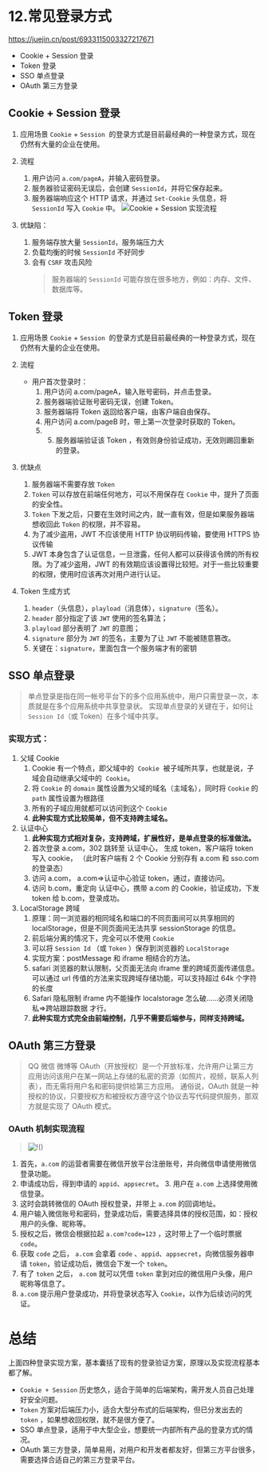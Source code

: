# 12.常见登录方式
https://juejin.cn/post/6933115003327217671

- Cookie + Session 登录
- Token 登录
- SSO 单点登录
- OAuth 第三方登录

## Cookie + Session 登录

1. 应用场景
   `Cookie` + `Session`  的登录方式是目前最经典的一种登录方式，现在仍然有大量的企业在使用。
2. 流程

   1. 用户访问 `a.com/pageA`，并输入密码登录。
   2. 服务器验证密码无误后，会创建 `SessionId`，并将它保存起来。
   3. 服务器端响应这个 HTTP 请求，并通过 `Set-Cookie` 头信息，将 `SessionId` 写入 `Cookie` 中。
      ![Cookie + Session 实现流程](https://p3-juejin.byteimg.com/tos-cn-i-k3u1fbpfcp/fcd605e0ebaa4731b5a4e976c83d1067~tplv-k3u1fbpfcp-zoom-in-crop-mark:3024:0:0:0.awebp)

3. 优缺陷：
   1. 服务端存放大量 `SessionId`，服务端压力大
   2. 负载均衡的时候 `SessionId` 不好同步
   3. 会有 `CSRF` 攻击风险
      > 服务器端的 `SessionId` 可能存放在很多地方，例如：内存、文件、数据库等。

## Token 登录

1. 应用场景
   `Cookie` + `Session`  的登录方式是目前最经典的一种登录方式，现在仍然有大量的企业在使用。
2. 流程
   - 用户首次登录时：
     1. 用户访问 a.com/pageA，输入账号密码，并点击登录。
     2. 服务器端验证账号密码无误，创建 Token。
     3. 服务器端将 Token 返回给客户端，由客户端自由保存。
     4. 用户访问 a.com/pageB 时，带上第一次登录时获取的 Token。
     5. 5. 服务器端验证该 Token ，有效则身份验证成功，无效则踢回重新的登录。
3. 优缺点

   1. 服务器端不需要存放 `Token`
   2. `Token` 可以存放在前端任何地方，可以不用保存在 `Cookie` 中，提升了页面的安全性。
   3. `Token` 下发之后，只要在生效时间之内，就一直有效，但是如果服务器端想收回此 `Token` 的权限，并不容易。
   4. 为了减少盗用，JWT 不应该使用 HTTP 协议明码传输，要使用 HTTPS 协议传输
   5. JWT 本身包含了认证信息，一旦泄露，任何人都可以获得该令牌的所有权限。为了减少盗用，JWT 的有效期应该设置得比较短。对于一些比较重要的权限，使用时应该再次对用户进行认证。

4. Token 生成方式
   1. `header`（头信息），`playload`（消息体），`signature`（签名）。
   2. `header` 部分指定了该 `JWT` 使用的签名算法；
   3. `playload` 部分表明了 `JWT` 的意图；
   4. `signature` 部分为 `JWT` 的签名，主要为了让 `JWT` 不能被随意篡改。
   5. 关键在：`signature`，里面包含一个服务端才有的密钥

## SSO 单点登录

> 单点登录是指在同一帐号平台下的多个应用系统中，用户只需登录一次，本质就是在多个应用系统中共享登录状。
> 实现单点登录的关键在于，如何让 `Session Id`（或 Token）在多个域中共享。

### 实现方式：

1.  父域 Cookie
    1. Cookie 有一个特点，即父域中的  `Cookie`  被子域所共享，也就是说，子域会自动继承父域中的  `Cookie`。
    2. 将 `Cookie` 的 `domain` 属性设置为父域的域名（主域名），同时将 `Cookie` 的 `path` 属性设置为根路径
    3. 所有的子域应用就都可以访问到这个 `Cookie`
    4. **此种实现方式比较简单，但不支持跨主域名。**
2.  认证中心
    1. **此种实现方式相对复杂，支持跨域，扩展性好，是单点登录的标准做法。**
    2. 首次登录 a.com，302 跳转至 认证中心， 生成 token，客户端将 token 写入 cookie， （此时客户端有 2 个 Cookie 分别存有 a.com 和 sso.com 的登录态）
    3. 访问 a.com， a.com=>认证中心验证 token，通过，直接访问。
    4. 访问 b.com，重定向 认证中心，携带 a.com 的 Cookie，验证成功，下发 token 给 b.com，登录成功。
3.  LocalStorage 跨域
    1. 原理：同一浏览器的相同域名和端口的不同页面间可以共享相同的 localStorage，但是不同页面间无法共享 sessionStorage 的信息。
    2. 前后端分离的情况下，完全可以不使用 `Cookie`
    3. 可以将 `Session Id` （或 `Token` ）保存到浏览器的 `LocalStorage`
    4. 实现方案：postMessage 和 iframe 相结合的方法。
    5. safari 浏览器的默认限制，父页面无法向 iframe 里的跨域页面传递信息。可以通过 url 传值的方法来实现跨域存储功能，可以支持超过 64k 个字符的长度
    6. Safari 隐私限制 iframe 内不能操作 localstorage 怎么破……必须关闭隐私=>跨站跟踪数据 才行。
    7. **此种实现方式完全由前端控制，几乎不需要后端参与，同样支持跨域。**

## OAuth 第三方登录

> QQ 微信 微博等
> OAuth（开放授权）是一个开放标准，允许用户让第三方应用访问该用户在某一网站上存储的私密的资源（如照片，视频，联系人列表），而无需将用户名和密码提供给第三方应用。
> 通俗说，OAuth 就是一种授权的协议，只要授权方和被授权方遵守这个协议去写代码提供服务，那双方就是实现了 OAuth 模式。

### OAuth 机制实现流程

> ![!()](https://p3-juejin.byteimg.com/tos-cn-i-k3u1fbpfcp/327fec76c68c45e4b219f59cf0313a67~tplv-k3u1fbpfcp-zoom-in-crop-mark:4536:0:0:0.awebp)

1.  首先，`a.com` 的运营者需要在微信开放平台注册账号，并向微信申请使用微信登录功能。
2.  申请成功后，得到申请的 `appid`、`appsecret`。 3. 用户在 `a.com` 上选择使用微信登录。
3.  这时会跳转微信的 OAuth 授权登录，并带上 `a.com` 的回调地址。
4.  用户输入微信账号和密码，登录成功后，需要选择具体的授权范围，如：授权用户的头像、昵称等。
5.  授权之后，微信会根据拉起 `a.com?code=123` ，这时带上了一个临时票据 `code`。
6.  获取 `code` 之后， `a.com` 会拿着 `code` 、`appid`、`appsecret`，向微信服务器申请 `token`，验证成功后，微信会下发一个 `token`。
7.  有了 `token` 之后， `a.com` 就可以凭借 `token` 拿到对应的微信用户头像，用户昵称等信息了。
8.  `a.com` 提示用户登录成功，并将登录状态写入 `Cookie`，以作为后续访问的凭证。

# 总结

上面四种登录实现方案，基本囊括了现有的登录验证方案，原理以及实现流程基本都了解。

- `Cookie + Session` 历史悠久，适合于简单的后端架构，需开发人员自己处理好安全问题。
- `Token` 方案对后端压力小，适合大型分布式的后端架构，但已分发出去的 `token` ，如果想收回权限，就不是很方便了。
- SSO 单点登录，适用于中大型企业，想要统一内部所有产品的登录方式的情况。
- OAuth 第三方登录，简单易用，对用户和开发者都友好，但第三方平台很多，需要选择合适自己的第三方登录平台。
